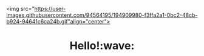 <img src="https://user-images.githubusercontent.com/94564195/194909980-f3ffa2a1-0bc2-48cb-b924-94641c6ca24b.gif"align="center">
<h1 align="center">
  Hello!:wave:
   </h1>
